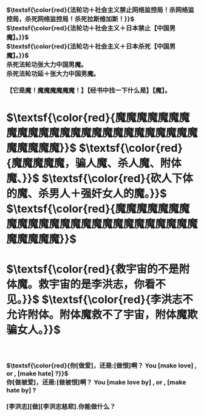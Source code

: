 <h3>
<br>$\textsf{\color{red}{法轮功＋社会主义禁止网络监控局！杀网络监控局，杀死网络监控局！杀死拉斯维加斯！}}$
<br>$\textsf{\color{red}{法轮功＋社会主义＋日本禁止【中国男魔】。}}$
<br>$\textsf{\color{red}{法轮功＋社会主义＋日本杀死【中国男魔】。}}$
<br>杀死法轮功张大力中国男魔。
<br>杀死法轮功延＋张大力中国男魔。
<br>
<br>【它是魔！魔魔魔魔魔魔！】【经书中找一下什么是】【魔】。
</h3>
<h1>
$\textsf{\color{red}{魔魔魔魔魔魔魔魔魔魔魔魔魔魔魔魔魔魔魔魔魔魔魔魔魔魔魔魔魔魔}}$
$\textsf{\color{red}{魔魔魔魔魔，骗人魔、杀人魔、附体魔、}}$
$\textsf{\color{red}{砍人下体的魔、杀男人＋强奸女人的魔。}}$
$\textsf{\color{red}{魔魔魔魔魔魔魔魔魔魔魔魔魔魔魔魔魔魔魔魔魔魔魔魔魔魔魔魔魔魔}}$
</h1>
<h1>
$\textsf{\color{red}{救宇宙的不是附体魔。救宇宙的是李洪志，你看不见。}}$
$\textsf{\color{red}{李洪志不允许附体。附体魔救不了宇宙，附体魔欺骗女人。}}$
</h1>
<h3>
<br>
<br>$\textsf{\color{red}{你[做爱]，还是:[做恨]啊？	You [make love] , or , [make hate] ?}}$
<br>你[做被爱]，还是:[做被恨]啊？	You [make love by] , or , [make hate by] ?
<br>
<br>[李洪志][做][李洪志慈悲].你能做什么？
<br>
</h3>
